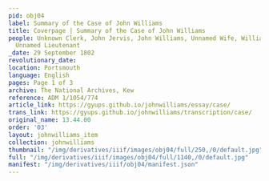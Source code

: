 ```yaml
---
pid: obj04
label: Summary of the Case of John Williams
title: Coverpage | Summary of the Case of John Williams
people: Unknown Clerk, John Jervis, John Williams, Unnamed Wife, William Allen Proby,
  Unnamed Lieutenant
_date: 29 September 1802
revolutionary_date:
location: Portsmouth
language: English
pages: Page 1 of 3
archive: The National Archives, Kew
reference: ADM 1/1054/774
article_link: https://gyups.github.io/johnwilliams/essay/case/
trans_link: https://gyups.github.io/johnwilliams/transcription/case/
original_name: 13.44.00
order: '03'
layout: johnwilliams_item
collection: johnwilliams
thumbnail: "/img/derivatives/iiif/images/obj04/full/250,/0/default.jpg"
full: "/img/derivatives/iiif/images/obj04/full/1140,/0/default.jpg"
manifest: "/img/derivatives/iiif/obj04/manifest.json"
---
```

